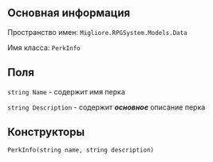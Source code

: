 ## Основная информация

Пространство имен: `Migliore.RPGSystem.Models.Data`

Имя класса: `PerkInfo`



## Поля 

`string Name` - содержит имя перка

`string Description` - содержит _**основное**_ описание перка



## Конструкторы

`PerkInfo(string name, string description)`
